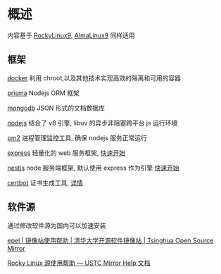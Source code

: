# 概述

内容基于 [RockyLinux9](https://rockylinux.org/), [AlmaLinux9](https://mirrors.almalinux.org/) 同样适用

## 框架

[docker](https://www.docker.com/) 利用 chroot,以及其他技术实现高效的隔离和可用的容器

[prisma](https://www.prisma.io/) Nodejs ORM 框架

[mongodb](https://www.mongodb.com/) JSON 形式的文档数据库

[nodejs](https://nodejs.org/en) 结合了 v8 引擎, libuv 的异步非阻塞跨平台 js 运行环境

[pm2](https://pm2.keymetrics.io/) 进程管理监控工具, 确保 nodejs 服务正常运行

[express](https://expressjs.com/) 轻量化的 web 服务框架, [快速开始](./express.md)

[nestjs](https://docs.nestjs.com/) node 服务端框架, 默认使用 express 作为引擎 [快速开始](./nestjs.md)

[certbot](https://certbot.eff.org/) 证书生成工具, [详情](./certbot.md)

## 软件源

通过修改软件源为国内可以加速安装

[epel | 镜像站使用帮助 | 清华大学开源软件镜像站 | Tsinghua Open Source Mirror](https://mirrors.tuna.tsinghua.edu.cn/help/epel/)

[Rocky Linux 源使用帮助 — USTC Mirror Help 文档](https://mirrors.ustc.edu.cn/help/rocky.html)
